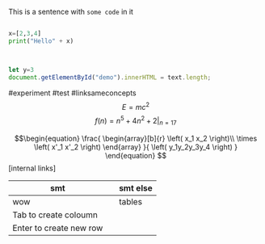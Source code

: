 This is a sentence with <code javascirpt>some code</code> in it

```python

x=[2,3,4]
print("Hello" + x)



```


```javascript

let y=3
document.getElementById("demo").innerHTML = text.length;
```

#experiment #test #linksameconcepts
$$ E=mc^2 $$
$$f(n) = n^5 + 4n^2 + 2 |_{n=17}$$

$$\begin{equation}
\frac{
    \begin{array}[b]{r}
      \left( x_1 x_2 \right)\\
      \times \left( x'_1 x'_2 \right)
    \end{array}
  }{
    \left( y_1y_2y_3y_4 \right)
  }
\end{equation}
$$
[internal links]


| smt                 |     | smt else |
| ------------------- | --- | -------- |
| wow                 |     | tables   |
| Tab to create coloumn |     |          |
| Enter to create new row                    |     |          |




